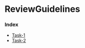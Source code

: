# ReviewGuidelines

### Index
- [Task-1](/GuideLines/Task_1_portfolio.md)
- [Task-2](/GuideLines/Task_2_todo-list.md)